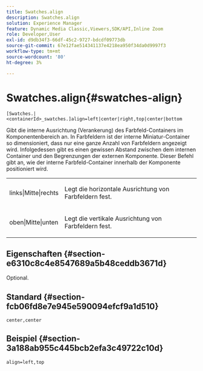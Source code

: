 ```yaml
---
title: Swatches.align
description: Swatches.align
solution: Experience Manager
feature: Dynamic Media Classic,Viewers,SDK/API,Inline Zoom
role: Developer,User
exl-id: d9db34f3-66df-45c2-9727-bdcdf09773db
source-git-commit: 67e12fae514341137e4218ea950f34da0d9997f3
workflow-type: tm+mt
source-wordcount: '80'
ht-degree: 3%

---
```


# Swatches.align{#swatches-align}

`[Swatches.|<containerId>_swatches.]align=left|center|right,top|center|bottom`

Gibt die interne Ausrichtung (Verankerung) des Farbfeld-Containers im Komponentenbereich an. In Farbfeldern ist der interne Miniatur-Container so dimensioniert, dass nur eine ganze Anzahl von Farbfeldern angezeigt wird. Infolgedessen gibt es einen gewissen Abstand zwischen dem internen Container und den Begrenzungen der externen Komponente. Dieser Befehl gibt an, wie der interne Farbfeld-Container innerhalb der Komponente positioniert wird.

<table id="table_33CC037517964DA89EE0C005BB6B32BB"> 
 <tbody> 
  <tr> 
   <td colname="col1"> <p><span class="codeph"> links|Mitte|rechts</span> </p> </td> 
   <td colname="col2"> <p> Legt die horizontale Ausrichtung von Farbfeldern fest. </p> </td> 
  </tr> 
  <tr> 
   <td colname="col1"> <p><span class="codeph"> oben|Mitte|unten</span> </p> </td> 
   <td colname="col2"> <p> Legt die vertikale Ausrichtung von Farbfeldern fest. </p> </td> 
  </tr> 
 </tbody> 
</table>

## Eigenschaften {#section-e6310c8c4e8547689a5b48ceddb3671d}

Optional.

## Standard {#section-fcb06fd8e7e945e590094efcf9a1d510}

`center,center`

## Beispiel {#section-3a188ab955c445bcb2efa3c49722c10d}

`align=left,top`
